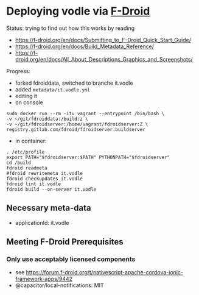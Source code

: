 # Deploying vodle via [F-Droid](https://f-droid.org)

Status: trying to find out how this works by reading 
- https://f-droid.org/en/docs/Submitting_to_F-Droid_Quick_Start_Guide/
- https://f-droid.org/en/docs/Build_Metadata_Reference/
- https://f-droid.org/en/docs/All_About_Descriptions_Graphics_and_Screenshots/

Progress:
- forked fdroiddata, switched to branche it.vodle
- added `metadata/it.vodle.yml`
- editing it
- on console    
```
sudo docker run --rm -itu vagrant --entrypoint /bin/bash \
-v ~/git/fdroiddata:/build:z \
-v ~/git/fdroidserver:/home/vagrant/fdroidserver:Z \
registry.gitlab.com/fdroid/fdroidserver:buildserver
```
- in container:
```
. /etc/profile
export PATH="$fdroidserver:$PATH" PYTHONPATH="$fdroidserver"
cd /build
fdroid readmeta
#fdroid rewritemeta it.vodle
fdroid checkupdates it.vodle
fdroid lint it.vodle
fdroid build --on-server it.vodle
```


## Necessary meta-data

- applicationId: it.vodle

## Meeting F-Droid Prerequisites

### Only use acceptably licensed components
- see https://forum.f-droid.org/t/nativescript-apache-cordova-ionic-framework-apps/9442
- @capacitor/local-notifications: MIT



 